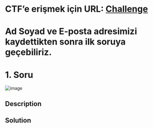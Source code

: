 # CTF’e erişmek için URL: <a href="http://www.ibrahimbaloglu.com/2021/10/windows-forensics-challange.html"> Challenge </a>

# Ad Soyad ve E-posta adresimizi kaydettikten sonra ilk soruya geçebiliriz.

# 1. Soru
![image](https://github.com/jackalkarlos/CTF-Writeups-and-Scripts/assets/88983987/1126bbc5-2db9-4ae3-a369-0706b142a4da)

## Description
> 

## Solution
